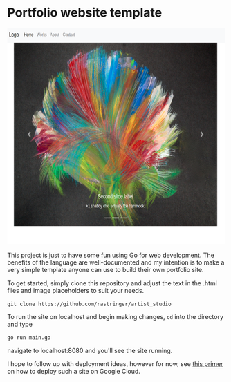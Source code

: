 # Portfolio website template

<img src="images/artist_studio_sample.png" width="650" height="500" />

This project is just to have some fun using Go for web development. The benefits of the language are well-documented and my intention is to make a very simple template anyone can use to build their own portfolio site. 

To get started, simply clone this repository and adjust the text in the .html files and image placeholders to suit your needs.

```
git clone https://github.com/rastringer/artist_studio
```

To run the site on localhost and begin making changes, ```cd``` into the directory and type

```
go run main.go
```

navigate to localhost:8080 and you'll see the site running.

I hope to follow up with deployment ideas, however for now, see [this primer](https://cloud.google.com/appengine/docs/standard/go/quickstart) on how to deploy such a site on Google Cloud. 
